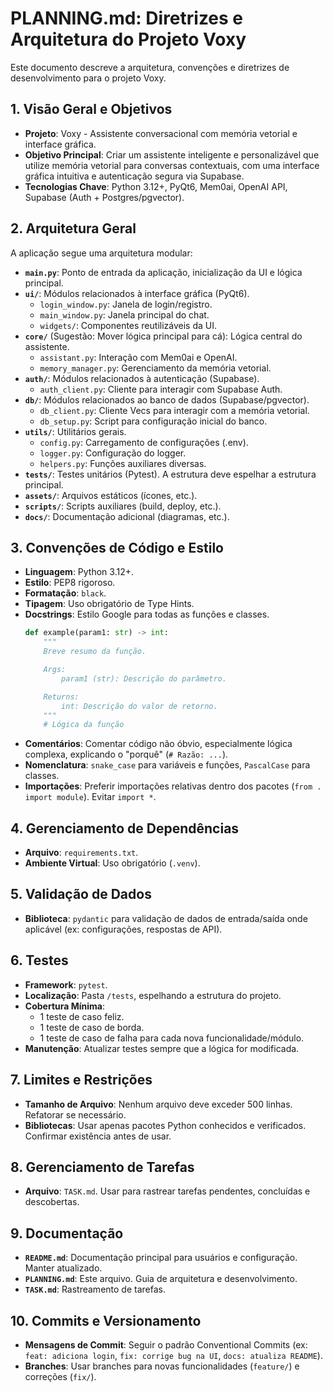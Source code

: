 # PLANNING.md: Diretrizes e Arquitetura do Projeto Voxy

Este documento descreve a arquitetura, convenções e diretrizes de desenvolvimento para o projeto Voxy.

## 1. Visão Geral e Objetivos

- **Projeto**: Voxy - Assistente conversacional com memória vetorial e interface gráfica.
- **Objetivo Principal**: Criar um assistente inteligente e personalizável que utilize memória vetorial para conversas contextuais, com uma interface gráfica intuitiva e autenticação segura via Supabase.
- **Tecnologias Chave**: Python 3.12+, PyQt6, Mem0ai, OpenAI API, Supabase (Auth + Postgres/pgvector).

## 2. Arquitetura Geral

A aplicação segue uma arquitetura modular:

- **`main.py`**: Ponto de entrada da aplicação, inicialização da UI e lógica principal.
- **`ui/`**: Módulos relacionados à interface gráfica (PyQt6).
    - `login_window.py`: Janela de login/registro.
    - `main_window.py`: Janela principal do chat.
    - `widgets/`: Componentes reutilizáveis da UI.
- **`core/`** (Sugestão: Mover lógica principal para cá): Lógica central do assistente.
    - `assistant.py`: Interação com Mem0ai e OpenAI.
    - `memory_manager.py`: Gerenciamento da memória vetorial.
- **`auth/`**: Módulos relacionados à autenticação (Supabase).
    - `auth_client.py`: Cliente para interagir com Supabase Auth.
- **`db/`**: Módulos relacionados ao banco de dados (Supabase/pgvector).
    - `db_client.py`: Cliente Vecs para interagir com a memória vetorial.
    - `db_setup.py`: Script para configuração inicial do banco.
- **`utils/`**: Utilitários gerais.
    - `config.py`: Carregamento de configurações (.env).
    - `logger.py`: Configuração do logger.
    - `helpers.py`: Funções auxiliares diversas.
- **`tests/`**: Testes unitários (Pytest). A estrutura deve espelhar a estrutura principal.
- **`assets/`**: Arquivos estáticos (ícones, etc.).
- **`scripts/`**: Scripts auxiliares (build, deploy, etc.).
- **`docs/`**: Documentação adicional (diagramas, etc.).

## 3. Convenções de Código e Estilo

- **Linguagem**: Python 3.12+.
- **Estilo**: PEP8 rigoroso.
- **Formatação**: `black`.
- **Tipagem**: Uso obrigatório de Type Hints.
- **Docstrings**: Estilo Google para todas as funções e classes.
    ```python
    def example(param1: str) -> int:
        """
        Breve resumo da função.

        Args:
            param1 (str): Descrição do parâmetro.

        Returns:
            int: Descrição do valor de retorno.
        """
        # Lógica da função
    ```
- **Comentários**: Comentar código não óbvio, especialmente lógica complexa, explicando o "porquê" (`# Razão: ...`).
- **Nomenclatura**: `snake_case` para variáveis e funções, `PascalCase` para classes.
- **Importações**: Preferir importações relativas dentro dos pacotes (`from . import module`). Evitar `import *`.

## 4. Gerenciamento de Dependências

- **Arquivo**: `requirements.txt`.
- **Ambiente Virtual**: Uso obrigatório (`.venv`).

## 5. Validação de Dados

- **Biblioteca**: `pydantic` para validação de dados de entrada/saída onde aplicável (ex: configurações, respostas de API).

## 6. Testes

- **Framework**: `pytest`.
- **Localização**: Pasta `/tests`, espelhando a estrutura do projeto.
- **Cobertura Mínima**:
    - 1 teste de caso feliz.
    - 1 teste de caso de borda.
    - 1 teste de caso de falha para cada nova funcionalidade/módulo.
- **Manutenção**: Atualizar testes sempre que a lógica for modificada.

## 7. Limites e Restrições

- **Tamanho de Arquivo**: Nenhum arquivo deve exceder 500 linhas. Refatorar se necessário.
- **Bibliotecas**: Usar apenas pacotes Python conhecidos e verificados. Confirmar existência antes de usar.

## 8. Gerenciamento de Tarefas

- **Arquivo**: `TASK.md`. Usar para rastrear tarefas pendentes, concluídas e descobertas.

## 9. Documentação

- **`README.md`**: Documentação principal para usuários e configuração. Manter atualizado.
- **`PLANNING.md`**: Este arquivo. Guia de arquitetura e desenvolvimento.
- **`TASK.md`**: Rastreamento de tarefas.

## 10. Commits e Versionamento

- **Mensagens de Commit**: Seguir o padrão Conventional Commits (ex: `feat: adiciona login`, `fix: corrige bug na UI`, `docs: atualiza README`).
- **Branches**: Usar branches para novas funcionalidades (`feature/`) e correções (`fix/`). 